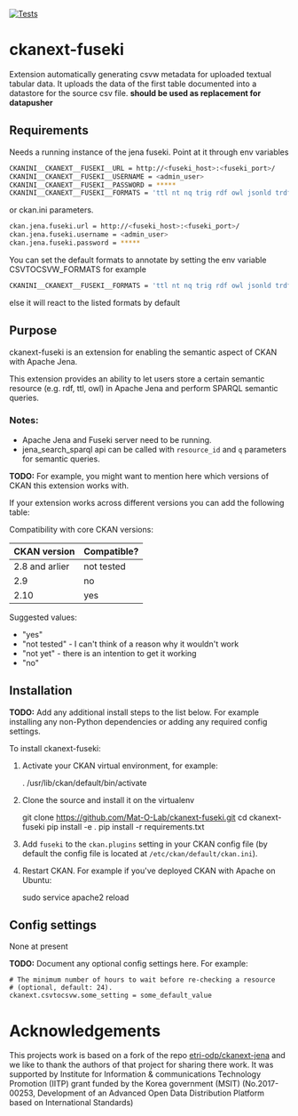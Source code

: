 [![Tests](https://github.com/Mat-O-Lab/ckanext-fuseki/workflows/Tests/badge.svg?branch=main)](https://github.com/Mat-O-Lab/ckanext-fuseki/actions)

# ckanext-fuseki

Extension automatically generating csvw metadata for uploaded textual tabular data. It uploads the data of the first table documented into a datastore for the source csv file.
**should be used as replacement for datapusher**

## Requirements
Needs a running instance of the jena fuseki. 
Point at it through env variables
```bash
CKANINI__CKANEXT__FUSEKI__URL = http://<fuseki_host>:<fuseki_port>/
CKANINI__CKANEXT__FUSEKI__USERNAME = <admin_user>
CKANINI__CKANEXT__FUSEKI__PASSWORD = *****
CKANINI__CKANEXT__FUSEKI__FORMATS = 'ttl nt nq trig rdf owl jsonld trdf rt rj trix n3'
```
or ckan.ini parameters.
```bash
ckan.jena.fuseki.url = http://<fuseki_host>:<fuseki_port>/
ckan.jena.fuseki.username = <admin_user>
ckan.jena.fuseki.password = *****
```


You can set the default formats to annotate by setting the env variable CSVTOCSVW_FORMATS for example
```bash
CKANINI__CKANEXT__FUSEKI__FORMATS = 'ttl nt nq trig rdf owl jsonld trdf rt rj trix n3'
```
else it will react to the listed formats by default

## Purpose

ckanext-fuseki is an extension for enabling the semantic aspect of CKAN with Apache Jena.

This extension provides an ability to let users store a certain semantic resource (e.g. rdf, ttl, owl) in Apache Jena and perform SPARQL semantic queries.

### Notes:

* Apache Jena and Fuseki server need to be running.
* jena_search_sparql api can be called with ``resource_id`` and ``q`` parameters for semantic queries.

**TODO:** For example, you might want to mention here which versions of CKAN this
extension works with.

If your extension works across different versions you can add the following table:

Compatibility with core CKAN versions:

| CKAN version    | Compatible?   |
| --------------- | ------------- |
| 2.8 and arlier  | not tested    |
| 2.9             | no    |
| 2.10            | yes    |

Suggested values:

* "yes"
* "not tested" - I can't think of a reason why it wouldn't work
* "not yet" - there is an intention to get it working
* "no"


## Installation

**TODO:** Add any additional install steps to the list below.
   For example installing any non-Python dependencies or adding any required
   config settings.

To install ckanext-fuseki:

1. Activate your CKAN virtual environment, for example:

     . /usr/lib/ckan/default/bin/activate

2. Clone the source and install it on the virtualenv

    git clone https://github.com/Mat-O-Lab/ckanext-fuseki.git
    cd ckanext-fuseki
    pip install -e .
	pip install -r requirements.txt

3. Add `fuseki` to the `ckan.plugins` setting in your CKAN
   config file (by default the config file is located at
   `/etc/ckan/default/ckan.ini`).

4. Restart CKAN. For example if you've deployed CKAN with Apache on Ubuntu:

     sudo service apache2 reload


## Config settings

None at present

**TODO:** Document any optional config settings here. For example:

	# The minimum number of hours to wait before re-checking a resource
	# (optional, default: 24).
	ckanext.csvtocsvw.some_setting = some_default_value

# Acknowledgements

This projects work is based on a fork of the repo [etri-odp/ckanext-jena](https://github.com/etri-odp/ckanext-jena) and we like to thank the authors of that project for sharing there work.
It was supported by Institute for Information & communications Technology Promotion (IITP) grant funded by the Korea government (MSIT) (No.2017-00253, Development of an Advanced Open Data Distribution Platform based on International Standards)
